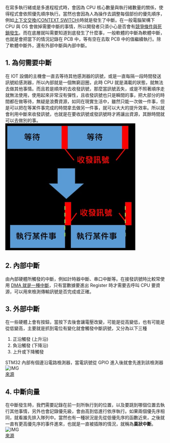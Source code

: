 在寫多執行緒或是多進程程式時，會因為 CPU 核心數量與執行緒數量的關係，使得程式會依照優先順序執行。當然也會因為人為操作去調整每個部份的優先順序，例如[上下文交換(CONTEXT SWITCH)](https://github.com/JrPhy/Multiple_Thread/blob/main/%E4%B8%8A%E4%B8%8B%E6%96%87%E4%BA%A4%E6%8F%9B%E8%88%87%E5%8E%9F%E5%AD%90%E6%93%8D%E4%BD%9C.md)時就是發生了中斷。在一般電腦架構下 CPU 與 OS 會做掉需要中斷的事情，所以開發者只須小心是否會有[競爭條件與死鎖發生](https://github.com/JrPhy/Multiple_Thread/blob/main/%E7%AB%B6%E7%88%AD%E6%A2%9D%E4%BB%B6%E8%88%87%E9%8E%96.md)。而在底層就叫需要知道到底發生了什麼事，一般軟體的中斷為軟體中斷，也就是會把當下的情況記錄在 PCB 中，等有空在去取 PCB 中的值繼續執行。除了軟體中斷外，還有外部中斷與內部中斷。

## 1. 為何需要中斷
在 IOT 設備的主機會一直去等待其他感測器的訊號，或是一直每隔一段時間發送訊號給感測器，所以內部就是一個無窮迴圈，此時 CPU 就是滿載的狀態，就無法去做其他事情。而且若是順序的去收發訊號，那麼當訊號丟失，或是不照著順序走就無法使用，使用起來非常沒有彈性，且收發訊號也只是瞬間的事，把大部分的時間都在做等待，無疑是浪費資源，如同在現實生活中，雖然只能一次做一件事，但是可以把在等某件事完成的時間拿去做另一件事，就可以大大的提升效率。所以就會利用中斷來收發訊號，也就是在要收訊號或發訊號時才將讓出資源，其餘時間就可以去做別的事。
![IMG](https://github.com/JrPhy/Firmware/blob/main/pic/ISR.jpg)

## 2. 內部中斷
由內部硬體所觸發的中斷，例如計時器中斷、串口中斷等。在接發訊號時比較常使用 [DMA 就是一種中斷](https://www.cnblogs.com/zhangshenghui/p/5340483.html)，只有當數據要進出 Register 時才需要去呼叫 CPU 要資源，可以用來檢測傳輸訊號是否完成或正確。

## 3. 外部中斷
在一些硬體上會有按鈕，當按下去後會讓電壓改變，可能是從高變低，也有可能是從低變高，主要就是抓到電位有變化就會觸發中斷訊號，又分為以下三種
1. 正沿觸發 (上升沿)
2. 負沿觸發 (下降沿)
3. 上升或下降觸發

STM32 內部有個邊沿電路檢測器，當電訊號從 GPIO 進入後就會先進到該檢測器
![IMG](https://i.loli.net/2019/07/18/5d305d1ee535277097.png)\
[來源](https://www.cnblogs.com/luoxiao23/p/11209630.html)

## 4. 中斷向量
在中斷發生時，我們需要記錄在前一刻所執行到的位置，以及要跳到哪個位置去執行其他事情，另外也會記錄優先級，會由高到低進行依序執行。如果兩個優先序相同，就看誰先排入隊列中。當然也有一種狀況是先從低優先序的函數近來，之後就一直有更高優先序的事件進來，也就是一直被插隊的情況，就稱為**巢狀中斷**。\
![IMG](https://letanphuc.net/content/images/size/w2000/2024/03/figure_2_nested_interrupt.jpg)\
[來源](https://letanphuc.net/2015/03/stm32f0-tutorial-3-external-interrupts/)
